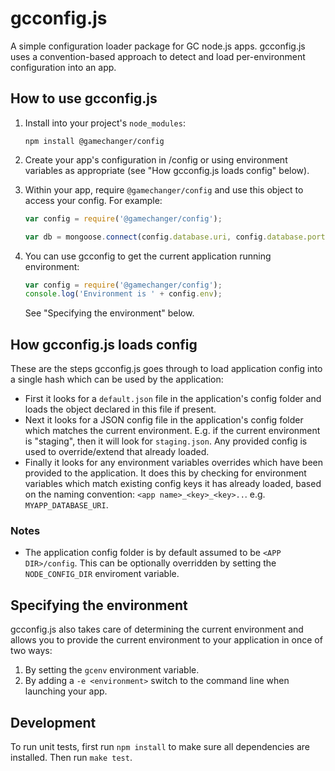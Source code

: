 # gcconfig.js

A simple configuration loader package for GC node.js apps. gcconfig.js uses a convention-based approach to detect and load per-environment configuration into an app.

## How to use gcconfig.js

1. Install into your project's `node_modules`:
    ```
    npm install @gamechanger/config

    ```

1. Create your app's configuration in <APP DIR>/config or using environment variables as appropriate (see "How gcconfig.js loads config" below).
1. Within your app, require `@gamechanger/config` and use this object to access your config. For example:

    ```javascript
    var config = require('@gamechanger/config');

    var db = mongoose.connect(config.database.uri, config.database.port);
    ```
1. You can use gcconfig to get the current application running environment:

    ```javascript
    var config = require('@gamechanger/config');
    console.log('Environment is ' + config.env);
    ```

    See "Specifying the environment" below.


## How gcconfig.js loads config

These are the steps gcconfig.js goes through to load application config into a single hash which can be used by the application:

 - First it looks for a `default.json` file in the application's config folder and loads the object declared in this file if present.
 - Next it looks for a JSON config file in the application's config folder which matches the current environment. E.g. if the current environment is "staging", then it will look for `staging.json`. Any provided config is used to override/extend that already loaded.
 - Finally it looks for any environment variables overrides which have been provided to the application. It does this by checking for environment variables which match existing config keys it has already loaded, based on the naming convention: `<app name>_<key>_<key>..`. e.g. `MYAPP_DATABASE_URI`.


 ### Notes
  - The application config folder is by default assumed to be `<APP DIR>/config`. This can be optionally overridden by setting the `NODE_CONFIG_DIR` enviroment variable.

## Specifying the environment

gcconfig.js also takes care of determining the current environment and allows you to provide the current environment to your application in once of two ways:

1. By setting the `gcenv` environment variable.
2. By adding a `-e <environment>` switch to the command line when launching your app.

## Development

To run unit tests, first run `npm install` to make sure all dependencies are installed. Then run `make test`.
